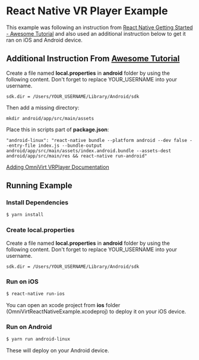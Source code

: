 # React Native VR Player Example
This example was following an instruction from [React Native Getting Started - Awesome Tutorial](https://facebook.github.io/react-native/docs/getting-started.html) and also used an additional instruction below to get it ran on iOS and Android device.

## Additional Instruction From [Awesome Tutorial](https://facebook.github.io/react-native/docs/getting-started.html)

Create a file named **local.properties** in **android** folder by using the following content. Don't forget to replace YOUR_USERNAME into your username.
```
sdk.dir = /Users/YOUR_USERNAME/Library/Android/sdk
```
Then add a missing directory:
```
mkdir android/app/src/main/assets
```
Place this in scripts part of **package.json**:
```
"android-linux": "react-native bundle --platform android --dev false --entry-file index.js --bundle-output android/app/src/main/assets/index.android.bundle --assets-dest android/app/src/main/res && react-native run-android"
```
[Adding OmniVirt VRPlayer Documentation](https://github.com/OmniVirt/OmniVirt-React-Native-SDK)

## Running Example
### Install Dependencies
```bash
$ yarn install
```
### Create local.properties
Create a file named **local.properties** in **android** folder by using the following content. Don't forget to replace YOUR_USERNAME into your username.
```
sdk.dir = /Users/YOUR_USERNAME/Library/Android/sdk
```
### Run on iOS
```bash
$ react-native run-ios
```
You can open an xcode project from **ios** folder (OmniVirtReactNativeExample.xcodeproj) to deploy it on your iOS device.

### Run on Android
```bash
$ yarn run android-linux
```
These will deploy on your Android device.

